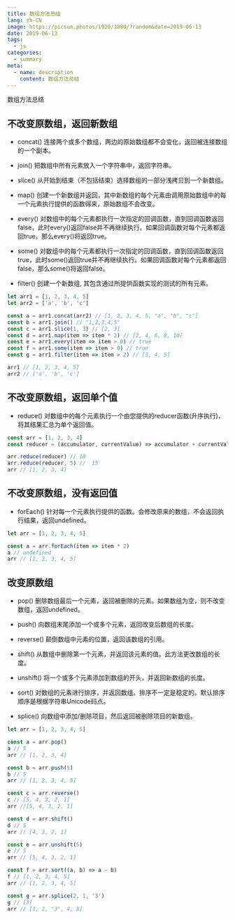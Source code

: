 ```yaml
---
title: 数组方法总结
lang: zh-CN
image: https://picsum.photos/1920/1080/?random&date=2019-06-13
date: 2019-06-13
tags:
  - js
categories:
  - summary
meta:
  - name: description
    content: 数组方法总结
--- 
```


数组方法总结

<!-- more -->

## 不改变原数组，返回新数组

- concat()
连接两个或多个数组，两边的原始数组都不会变化，返回被连接数组的一个副本。

- join()
把数组中所有元素放入一个字符串中，返回字符串。

- slice()
从开始到结束（不包括结束）选择数组的一部分浅拷贝到一个新数组。

- map()
创建一个新数组并返回，其中新数组的每个元素由调用原始数组中的每一个元素执行提供的函数得来，原始数组不会改变。

- every()
对数组中的每个元素都执行一次指定的回调函数，直到回调函数返回false，此时every()返回false并不再继续执行。如果回调函数对每个元素都返回true，那么every()将返回true。

- some()
对数组中的每个元素都执行一次指定的回调函数，直到回调函数返回true，此时some()返回true并不再继续执行。如果回调函数对每个元素都返回false，那么some()将返回false。

- filter()
创建一个新数组, 其包含通过所提供函数实现的测试的所有元素。

``` js
let arr1 = [1, 2, 3, 4, 5]
let arr2 = ['a', 'b', 'c']

const a = arr1.concat(arr2) // [1, 2, 3, 4, 5, "a", "b", "c"]
const b = arr1.join() // "1,2,3,4,5"
const c = arr1.slice(1, 3) // [2, 3]
const d = arr1.map(item => item * 2) // [2, 4, 6, 8, 10]
const e = arr1.every(item => item > 0) // true
const f = arr1.some(item => item > 0) // true
const g = arr1.filter(item => item > 2) // [3, 4, 5]

arr1 // [1, 2, 3, 4, 5]
arr2 // ['a', 'b', 'c']
```

## 不改变原数组，返回单个值

- reduce()
对数组中的每个元素执行一个由您提供的reducer函数(升序执行)，将其结果汇总为单个返回值。

``` js
const arr = [1, 2, 3, 4]
const reducer = (accumulator, currentValue) => accumulator + currentValue

arr.reduce(reducer) // 10
arr.reduce(reducer, 5) //  15
arr // [1, 2, 3, 4]
```

## 不改变原数组，没有返回值

- forEach()
针对每一个元素执行提供的函数。会修改原来的数组，不会返回执行结果，返回undefined。

``` js
let arr = [1, 2, 3, 4, 5]

const a = arr.forEach(item => item * 2)
a // undefined
arr // [1, 2, 3, 4, 5]
```

## 改变原数组

- pop()
删除数组最后一个元素，返回被删除的元素。如果数组为空，则不改变数组，返回undefined。

- push()
向数组末尾添加一个或多个元素，返回改变后数组的长度。

- reverse()
颠倒数组中元素的位置，返回该数组的引用。

- shift()
从数组中删除第一个元素，并返回该元素的值。此方法更改数组的长度。

- unshift()
将一个或多个元素添加到数组的开头，并返回新数组的长度。

- sort()
对数组的元素进行排序，并返回数组。排序不一定是稳定的。默认排序顺序是根据字符串Unicode码点。

- splice()
向数组中添加/删除项目，然后返回被删除项目的新数组。

``` js
let arr = [1, 2, 3, 4, 5]

const a = arr.pop()
a // 5
arr // [1, 2, 3, 4]

const b = arr.push(5)
b // 5
arr // [1, 2, 3, 4, 5]

const c = arr.reverse()
c // [5, 4, 3, 2, 1]
arr //[5, 4, 3, 2, 1]

const d = arr.shift()
d // 5
arr // [4, 3, 2, 1]

const e = arr.unshift(5)
e // 5
arr // [5, 4, 3, 2, 1]

const f = arr.sort((a, b) => a - b)
f // [1, 2, 3, 4, 5]
arr // [1, 2, 3, 4, 5]

const g = arr.splice(2, 1, '3')
g // [3]
arr // [1, 2, "3", 4, 5]
```